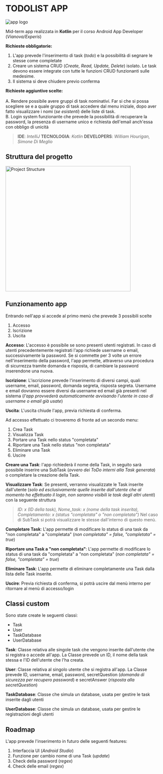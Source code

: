 # TODOLIST APP

![app logo](https://user-images.githubusercontent.com/78272736/205112782-194b9830-5480-4575-8084-2a3aae7b1195.png)


Mid-term app realizzata in **Kotlin** per il corso Android App Developer (*Vianova/Experis*)

**Richieste obbligatorie:** 
1. L'app prevede l'inserimento di task (*todo*) e la possibilità di segnare le stesse come completate
2. Creare un sistema CRUD (*Create, Read, Update, Delete*) isolato. Le task devono essere integrate con tutte le funzioni CRUD funzionanti sulle medesime.
3. Il sistema si deve chiudere previo conferma

**Richieste aggiuntive scelte:** <br/><br/>
A. Rendere possibile avere gruppi di task nominativi. Far si che si possa scegliere se e a quale gruppo di task accedere dal menu iniziale, dopo aver fatto visualizzare i nomi (*se esistenti*) delle liste di task.<br/>
B. Login system funzionante che prevede la possibilità di recuperare la password, la presenza di username unico e richiesta dell'email anch'essa con obbligo di unicità

>**IDE**: *IntelliJ*
**TECNOLOGIA**: *Kotlin*
**DEVELOPERS**: *William Hourigan, Simone Di Meglio*
## Struttura del progetto

<img width="412" alt="Project Structure" src="https://user-images.githubusercontent.com/78272736/205112549-a5a04c6e-09f3-4055-8ad0-56bf6a8708b2.png">


## Funzionamento app

Entrando nell'app si accede al primo menù che prevede 3 possibili scelte
 
1) Accesso
2) Iscrizione
3) Uscita 

**Accesso**: L'accesso è possibile se sono presenti utenti registrati. In caso di utenti precedentemente registrati l'app richiede username o email, successivamente la password. Se si commette per 3 volte un errore nell'inserimento della password, l'app permette, attraverso una procedura di sicurrezza tramite domanda e risposta, di cambiare la password inserendone una nuova. 

**Iscrizione**: L'iscrizione prevede l'inserimento di diversi campi, quali username, email, password, domanda segreta, risposta segreta. Username e email dovranno essere diversi da username ed email già presenti nel sistema (*l'app provvederà automaticamente avvisando l'utente in caso di username o email già usate*)

**Uscita**: L'uscita chiude l'app, previa richiesta di conferma. 

Ad accesso effettuato ci troveremo di fronte ad un secondo menu: 

1) Crea Task
2) Visualizza Task 
3) Portare una Task nello status "completata"
4) Riportare una Task nello status "non completata"
5) Eliminare una Task
6) Uscire

**Creare una Task**: l'app richiederà il nome della Task, in seguito sarà possibile inserire una SubTask (*ovvero dei ToDo interni alla Task generata*) o completare la creazione della Task.

**Visualizzare Task**: Se presenti, verranno visualizzate le Task inserite dall'utente (*solo ed esclusivamente quelle inserite dall'utente che al momento ha effettuato il login, non saranno visibili le task degli altri utenti*) con la seguente struttura 

> *ID: x (ID della task), Nome_task: x (nome della task inserita), Completamento: x (status "completata" o "non completata")*
Nel caso di SubTask si potrà visualizzare le stesse dall'interno di questo menù.

**Completare Task**:  L'app permette di modificare lo status di una task da "non completata" a "completata" (*non completata" = false, "completata" = true*)

**Riportare una Task a "non completata"**:  L'app permette di modificare lo status di una task da "completata" a "non completata" (*non completata" = false, "completata" = true*)

**Eliminare Task**:  L'app permette di eliminare completamente una Task dalla lista delle Task inserite.

**Uscire**:  Previa richiesta di conferma, si potrà uscire dal menù interno per ritornare al menù di accesso/login

## Classi custom

Sono state create le seguenti classi:

- Task
- User
- TaskDatabase
- UserDatabase

**Task**: Classe relativa alle singole task che vengono inserite dall'utente che si registra o accede all'app. La Classe prevede un ID, il nome della task stessa e l'ID dell'utente che l'ha creata. 

**User**: Classe relativa al singolo utente che si registra all'app. La Classe prevede ID, username, email, password, secretQuestion (*domanda di sicurezza per recupero password*) e secretAnswer (*risposta alla secretQuestion*)

**TaskDatabase**: Classe che simula un database, usata per gestire le task inserite dagli utenti

**UserDatabase**: Classe che simula un database, usata per gestire le registrazioni degli utenti

## Roadmap

L'app prevede l'inserimento in futuro delle seguenti features: 

 1. Interfaccia UI (*Android Studio*)
 2. Funzione per cambio nome di una Task (*update*)
 3. Check della password (*regex*)
 4. Check delle email (*regex*)
